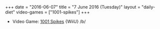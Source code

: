 +++
date = "2016-06-07"
title = "7 June 2016 (Tuesday)"
layout = "daily-diet"
video-games = ["1001-spikes"]
+++

<ul>
<li class="entry video-games">Video Game: <a href="/video-games/1001-spikes">1001 Spikes</a> {WiiU} /b/</li>
</ul>